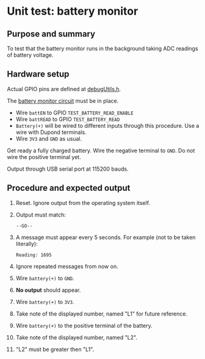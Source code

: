 # Unit test: battery monitor

## Purpose and summary

To test that the battery monitor runs in the background taking ADC readings of battery voltage.

## Hardware setup

Actual GPIO pins are defined at [debugUtils.h](debugUtils.h). 

The [battery monitor circuit](../../../../doc/hardware/subsystems/BatteryMonitor/BatteryMonitor_en.md) must be in place. 

- Wire `battEN` to GPIO `TEST_BATTERY_READ_ENABLE`
- Wire `battREAD` to GPIO `TEST_BATTERY_READ`
- `Battery(+)` will be wired to different inputs through this procedure. Use a wire with Dupond terminals.
- Wire `3V3` and `GND` as usual.

Get ready a fully charged battery. Wire the negative terminal to `GND`. Do not wire the positive terminal yet.

Output through USB serial port at 115200 bauds.

## Procedure and expected output

1. Reset. Ignore output from the operating system itself.
2. Output must match:
   
   ```
   --GO--
   ```
3. A message must appear every 5 seconds. For example (not to be taken literally):
   
   ```
   Reading: 1695
   ```
4. Ignore repeated messages from now on.
5. Wire `battery(+)` to `GND`.
6. **No output** should appear.
7. Wire `battery(+)` to `3V3`.
8. Take note of the displayed number, named "L1" for future reference.
9. Wire `battery(+)` to the positive terminal of the battery.
10. Take note of the displayed number, named "L2".
11. "L2" must be greater then "L1".